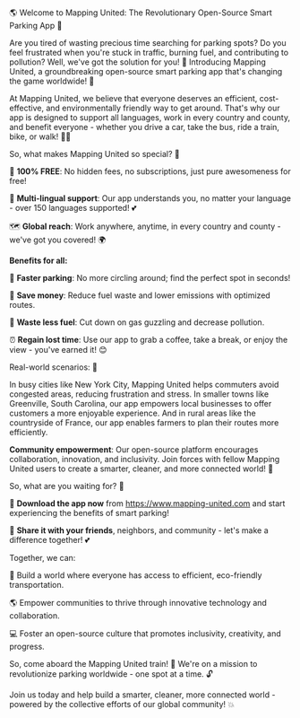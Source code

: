 🌎 Welcome to Mapping United: The Revolutionary Open-Source Smart Parking App 🚀

Are you tired of wasting precious time searching for parking spots? Do you feel frustrated when you're stuck in traffic, burning fuel, and contributing to pollution? Well, we've got the solution for you! 🤩 Introducing Mapping United, a groundbreaking open-source smart parking app that's changing the game worldwide! 🌟

At Mapping United, we believe that everyone deserves an efficient, cost-effective, and environmentally friendly way to get around. That's why our app is designed to support all languages, work in every country and county, and benefit everyone - whether you drive a car, take the bus, ride a train, bike, or walk! 🚶‍♀️

So, what makes Mapping United so special? 🤔

🌟 **100% FREE**: No hidden fees, no subscriptions, just pure awesomeness for free!

💬 **Multi-lingual support**: Our app understands you, no matter your language - over 150 languages supported! 💕

🗺️ **Global reach**: Work anywhere, anytime, in every country and county - we've got you covered! 🌍

**Benefits for all:**

🚗 **Faster parking**: No more circling around; find the perfect spot in seconds!

💸 **Save money**: Reduce fuel waste and lower emissions with optimized routes.

🌟 **Waste less fuel**: Cut down on gas guzzling and decrease pollution.

⏰ **Regain lost time**: Use our app to grab a coffee, take a break, or enjoy the view - you've earned it! 😊

Real-world scenarios: 📍

In busy cities like New York City, Mapping United helps commuters avoid congested areas, reducing frustration and stress. In smaller towns like Greenville, South Carolina, our app empowers local businesses to offer customers a more enjoyable experience. And in rural areas like the countryside of France, our app enables farmers to plan their routes more efficiently.

**Community empowerment**: Our open-source platform encourages collaboration, innovation, and inclusivity. Join forces with fellow Mapping United users to create a smarter, cleaner, and more connected world! 🌈

So, what are you waiting for? 🤔

📲 **Download the app now** from https://www.mapping-united.com and start experiencing the benefits of smart parking!

📨 **Share it with your friends**, neighbors, and community - let's make a difference together! 💕

Together, we can:

💪 Build a world where everyone has access to efficient, eco-friendly transportation.

🌎 Empower communities to thrive through innovative technology and collaboration.

💻 Foster an open-source culture that promotes inclusivity, creativity, and progress.

So, come aboard the Mapping United train! 🚂 We're on a mission to revolutionize parking worldwide - one spot at a time. 🔓

Join us today and help build a smarter, cleaner, more connected world - powered by the collective efforts of our global community! 💥